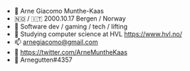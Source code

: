 - 👋 Arne Giacomo Munthe-Kaas
- 🇳🇴 / 🇮🇹 2000.10.17 Bergen / Norway
- 👀 Software dev / gaming / tech / lifting
- 🌱 Studying computer science at HVL https://www.hvl.no/
- 📫 arnegiacomo@gmail.com 
- 🐣 https://twitter.com/ArneMuntheKaas
- 👾 Arnegutten#4357
